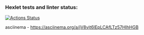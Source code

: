 ### Hexlet tests and linter status:
[![Actions Status](https://github.com/rustemgb/python-project-50/actions/workflows/hexlet-check.yml/badge.svg)](https://github.com/rustemgb/python-project-50/actions)

asciinema - https://asciinema.org/a/jV8vjt6lEpLCAfLTz57HIhHGB
